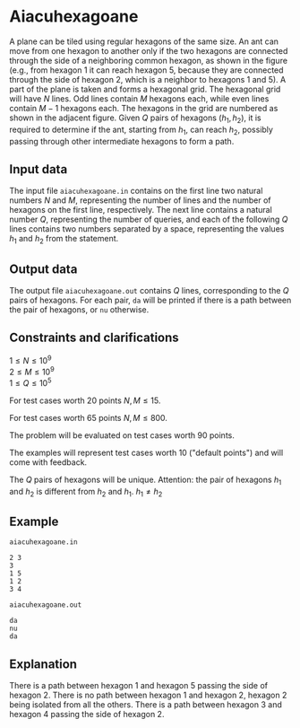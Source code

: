 # Aiacuhexagoane

A plane can be tiled using regular hexagons of the same size. An ant can move from one hexagon to another only if the two hexagons are connected through the side of a neighboring common hexagon, as shown in the figure (e.g., from hexagon $1$ it can reach hexagon $5$, because they are connected through the side of hexagon $2$, which is a neighbor to hexagons $1$ and $5$). A part of the plane is taken and forms a hexagonal grid. The hexagonal grid will have $N$ lines. Odd lines contain $M$ hexagons each, while even lines contain $M-1$ hexagons each. The hexagons in the grid are numbered as shown in the adjacent figure. Given $Q$ pairs of hexagons $(h_1, h_2)$, it is required to determine if the ant, starting from $h_1$, can reach $h_2$, possibly passing through other intermediate hexagons to form a path.

## Input data

The input file `aiacuhexagoane.in` contains on the first line two natural numbers $N$ and $M$, representing the number of lines and the number of hexagons on the first line, respectively. The next line contains a natural number $Q$, representing the number of queries, and each of the following $Q$ lines contains two numbers separated by a space, representing the values $h_1$ and $h_2$ from the statement.

## Output data

The output file `aiacuhexagoane.out` contains $Q$ lines, corresponding to the $Q$ pairs of hexagons. For each pair, `da` will be printed if there is a path between the pair of hexagons, or `nu` otherwise.

## Constraints and clarifications

$1 \leq N \leq 10^9$  
$2 \leq M \leq 10^9$  
$1 \leq Q \leq 10^5$

For test cases worth $20$ points $N, M \leq 15$.

For test cases worth $65$ points $N, M \leq 800$.

The problem will be evaluated on test cases worth $90$ points.

The examples will represent test cases worth $10$ ("default points") and will come with feedback.

The $Q$ pairs of hexagons will be unique. Attention: the pair of hexagons $h_1$ and $h_2$ is different from $h_2$ and $h_1$. $h_1 ≠ h_2$

## Example

`aiacuhexagoane.in`  
```
2 3
3
1 5
1 2
3 4
```

`aiacuhexagoane.out`  
```
da
nu
da
```

## Explanation

There is a path between hexagon $1$ and hexagon $5$ passing the side of hexagon $2$. There is no path between hexagon $1$ and hexagon $2$, hexagon $2$ being isolated from all the others. There is a path between hexagon $3$ and hexagon $4$ passing the side of hexagon $2$.